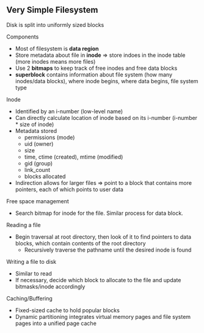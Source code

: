 ## Very Simple Filesystem

Disk is split into uniformly sized blocks

Components
- Most of filesystem is **data region**
- Store metadata about file in **inode** => store indoes in the inode table (more inodes means more files)
- Use 2 **bitmaps** to keep track of free inodes and free data blocks
- **superblock** contains information about file system (how many inodes/data blocks), where inode begins, where data begins, file system type

Inode
- Identified by an i-number (low-level name)
- Can directly calculate location of inode based on its i-number (i-number * size of inode)
-  Metadata stored
    - permissions (mode)
    - uid (owner)
    - size
    - time, ctime (created), mtime (modified)
    - gid (group)
    - link_count
    - blocks allocated
- Indirection allows for larger files => point to a block that contains more pointers, each of which points to user data

Free space management
- Search bitmap for inode for the file. Similar process for data block.

Reading a file
- Begin traversal at root directory, then look of it to find pointers to data blocks, which contain contents of the root directory
    - Recursively traverse the pathname until the desired inode is found

Writing a file to disk
- Similar to read
- If necessary, decide which block to allocate to the file and update bitmasks/inode accordingly

Caching/Buffering
- Fixed-sized cache to hold popular blocks
- Dynamic partitioning integrates virtual memory pages and file system pages into a unified page cache